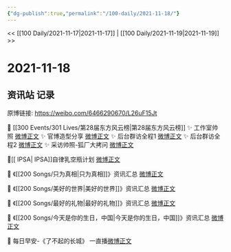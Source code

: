 ```yaml
---
{"dg-publish":true,"permalink":"/100-daily/2021-11-18/"}
---
```



<< [[100 Daily/2021-11-17\|2021-11-17]] | [[100 Daily/2021-11-19\|2021-11-19]] >>

# 2021-11-18

## 资讯站 记录

原博链接: https://weibo.com/6466290670/L26uF15Jt

💫 [[300 Events/301 Lives/第28届东方风云榜\|第28届东方风云榜]]
✨ 工作室帅照 [微博正文](https://m.weibo.cn/6466290670/4704973331367650)
✨ 官博造型分享 [微博正文](https://m.weibo.cn/6466290670/4705019012843462)
✨ 后台群访全程1 [微博正文](https://m.weibo.cn/6466290670/4704951835559337)
✨ 后台群访全程2 [微博正文](https://m.weibo.cn/6466290670/4704836546726990)
✨ 采访帅照-狐厂大拷问 [微博正文](https://m.weibo.cn/6466290670/4704806448400226)

💫[[ IPSA\| IPSA]]自律乳空瓶计划 [微博正文](https://m.weibo.cn/6466290670/4704869966939002)

💫 《[[200 Songs/只为真相\|只为真相]]》资讯汇总 [微博正文](https://m.weibo.cn/6466290670/4704856360879674)

💫 《[[200 Songs/美好的世界\|美好的世界]]》资讯汇总 [微博正文](https://m.weibo.cn/6466290670/4704911206383870)

💫 《[[200 Songs/最好的礼物\|最好的礼物]]》资讯汇总 [微博正文](https://m.weibo.cn/6466290670/4704907045112361)

💫 《[[200 Songs/今天是你的生日，中国\|今天是你的生日，中国]]》资讯汇总 [微博正文](https://m.weibo.cn/6466290670/4704836735993705)

💫 每日早安-《了不起的长城》 一直播[微博正文](https://m.weibo.cn/6466290670/4704802358954584)
